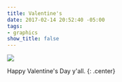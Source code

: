 ```yaml
---
title: Valentine's
date: 2017-02-14 20:52:40 -05:00
tags:
- graphics
show_title: false
---
```


![](/uploads/sweethearts.png)

Happy Valentine's Day y'all.
{: .center}

